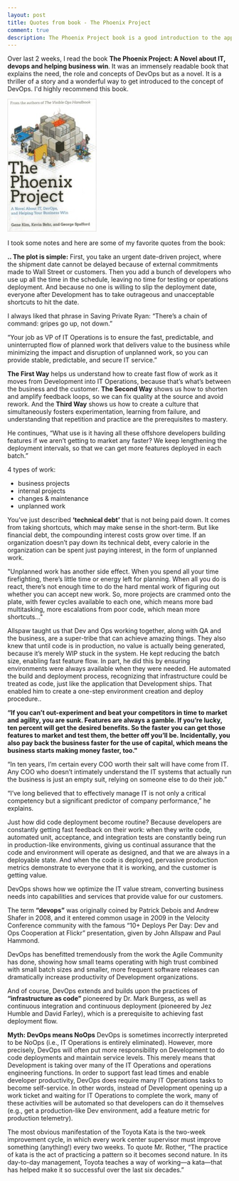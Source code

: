 ```yaml
---
layout: post
title: Quotes from book - The Phoenix Project
comment: true
description: The Phoenix Project book is a good introduction to the approach of moving from traditional ops to devOps. This is my favorite set of devops quotes from the book.
---
```


Over last 2 weeks, I read the book **The Phoenix Project: A Novel about IT, devops and helping business win**. It was an immensely readable book that explains the need, the role and concepts of DevOps but as a novel. It is a thriller of a story and a wonderful way to get introduced to the concept of DevOps. I'd highly recommend this book.

![Phoneix project book cover](/images/phoenix_project_cover.jpg)

I took some notes and here are some of my favorite quotes from the book:

__.. The plot is simple:__ First, you take an urgent date-driven project, where the shipment date cannot be delayed because of external commitments made to Wall Street or customers. Then you add a bunch of developers who use up all the time in the schedule, leaving no time for testing or operations deployment. And because no one is willing to slip the deployment date, everyone after Development has to take outrageous and unacceptable shortcuts to hit the date.

I always liked that phrase in Saving Private Ryan: “There’s a chain of command: gripes go up, not down.”

“Your job as VP of IT Operations is to ensure the fast, predictable, and uninterrupted flow of planned work that delivers value to the business while minimizing the impact and disruption of unplanned work, so you can provide stable, predictable, and secure IT service.”

__The First Way__ helps us understand how to create fast flow of work as it moves from Development into IT Operations, because that’s what’s between the business and the customer. __The Second Way__ shows us how to shorten and amplify feedback loops, so we can fix quality at the source and avoid rework. And the __Third Way__ shows us how to create a culture that simultaneously fosters experimentation, learning from failure, and understanding that repetition and practice are the prerequisites to mastery.

He continues, “What use is it having all these offshore developers building features if we aren’t getting to market any faster? We keep lengthening the deployment intervals, so that we can get more features deployed in each batch.”

4 types of work:

* business projects
* internal projects
* changes & maintenance
* unplanned work

You’ve just described __‘technical debt’__ that is not being paid down. It comes from taking shortcuts, which may make sense in the short-term. But like financial debt, the compounding interest costs grow over time. If an organization doesn’t pay down its technical debt, every calorie in the organization can be spent just paying interest, in the form of unplanned work.

"Unplanned work has another side effect. When you spend all your time firefighting, there’s little time or energy left for planning. When all you do is react, there’s not enough time to do the hard mental work of figuring out whether you can accept new work. So, more projects are crammed onto the plate, with fewer cycles available to each one, which means more bad multitasking, more escalations from poor code, which mean more shortcuts..."

Allspaw taught us that Dev and Ops working together, along with QA and the business, are a super-tribe that can achieve amazing things. They also knew that until code is in production, no value is actually being generated, because it’s merely WIP stuck in the system. He kept reducing the batch size, enabling fast feature flow. In part, he did this by ensuring environments were always available when they were needed. He automated the build and deployment process, recognizing that infrastructure could be treated as code, just like the application that Development ships. That enabled him to create a one-step environment creation and deploy procedure..

__“If you can’t out-experiment and beat your competitors in time to market and agility, you are sunk. Features are always a gamble. If you’re lucky, ten percent will get the desired benefits. So the faster you can get those features to market and test them, the better off you’ll be. Incidentally, you also pay back the business faster for the use of capital, which means the business starts making money faster, too."__

“In ten years, I’m certain every COO worth their salt will have come from IT. Any COO who doesn’t intimately understand the IT systems that actually run the business is just an empty suit, relying on someone else to do their job.”

“I’ve long believed that to effectively manage IT is not only a critical competency but a significant predictor of company performance,” he explains.

Just how did code deployment become routine? Because developers are constantly getting fast feedback on their work: when they write code, automated unit, acceptance, and integration tests are constantly being run in production-like environments, giving us continual assurance that the code and environment will operate as designed, and that we are always in a deployable state. And when the code is deployed, pervasive production metrics demonstrate to everyone that it is working, and the customer is getting value.

DevOps shows how we optimize the IT value stream, converting business needs into capabilities and services that provide value for our customers.

The term __“devops”__ was originally coined by Patrick Debois and Andrew Shafer in 2008, and it entered common usage in 2009 in the Velocity Conference community with the famous “10+ Deploys Per Day: Dev and Ops Cooperation at Flickr” presentation, given by John Allspaw and Paul Hammond.

DevOps has benefitted tremendously from the work the Agile Community has done, showing how small teams operating with high trust combined with small batch sizes and smaller, more frequent software releases can dramatically increase productivity of Development organizations.

And of course, DevOps extends and builds upon the practices of __“infrastructure as code”__ pioneered by Dr. Mark Burgess, as well as continuous integration and continuous deployment (pioneered by Jez Humble and David Farley), which is a prerequisite to achieving fast deployment flow.

**Myth: DevOps means NoOps**
DevOps is sometimes incorrectly interpreted to be NoOps (i.e., IT Operations is entirely eliminated). However, more precisely, DevOps will often put more responsibility on Development to do code deployments and maintain service levels. This merely means that Development is taking over many of the IT Operations and operations engineering functions.
In order to support fast lead times and enable developer productivity, DevOps does require many IT Operations tasks to become self-service. In other words, instead of Development opening up a work ticket and waiting for IT Operations to complete the work, many of these activities will be automated so that developers can do it themselves (e.g., get a production-like Dev environment, add a feature metric for production telemetry).

The most obvious manifestation of the Toyota Kata is the two-week improvement cycle, in which every work center supervisor must improve something (anything!) every two weeks. To quote Mr. Rother, “The practice of kata is the act of practicing a pattern so it becomes second nature. In its day-to-day management, Toyota teaches a way of working—a kata—that has helped make it so successful over the last six decades.”